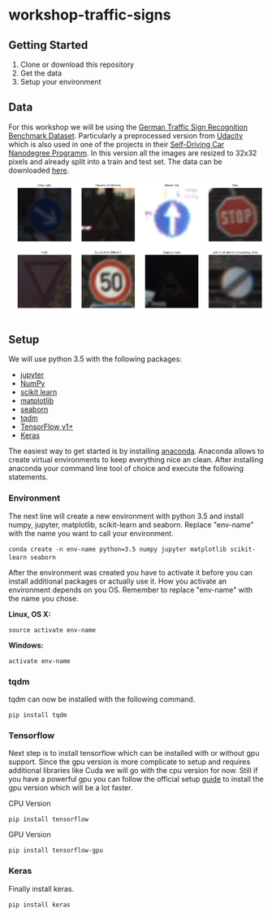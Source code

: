 # workshop-traffic-signs

## Getting Started
1. Clone or download this repository
2. Get the data
3. Setup your environment

## Data
For this workshop we will be using the [German Traffic Sign Recognition Benchmark Dataset](http://benchmark.ini.rub.de/?section=gtsrb&subsection=news). Particularly a preprocessed version from [Udacity](https://www.udacity.com/) which is also used in one of the projects in their [Self-Driving Car Nanodegree Programm](https://www.udacity.com/course/self-driving-car-engineer-nanodegree--nd013). In this version all the images are resized to 32x32 pixels and already split into a train and test set. The data can be downloaded [here](https://drive.google.com/open?id=0B02X9kiSe3GBamlKYndVMi1raGM).

![Sample traffix signs](images/signs.png)

## Setup

We will use python 3.5 with the following packages:

- [jupyter](http://jupyter.org/)
- [NumPy](http://www.numpy.org/)
- [scikit learn](http://scikit-learn.org/stable/)
- [matplotlib](http://matplotlib.org/)
- [seaborn](http://seaborn.pydata.org/)
- [tqdm](https://pypi.python.org/pypi/tqdm)
- [TensorFlow v1+](http://tensorflow.org)
- [Keras](https://keras.io/)

The easiest way to get started is by installing [anaconda](https://www.continuum.io/downloads). Anaconda allows to create virtual environments to keep everything nice an clean. After installing anaconda your command line tool of choice and execute the following statements.

### Environment

The next line will create a new environment with python 3.5 and install numpy, jupyter, matplotlib, scikit-learn and seaborn. Replace "env-name" with the name you want to call your environment.

```
conda create -n env-name python=3.5 numpy jupyter matplotlib scikit-learn seaborn
```

After the environment was created you have to activate it before you can install additional packages or actually use it. How you activate an environment depends on you OS. Remember to replace "env-name" with the name you chose.

**Linux, OS X:**
```
source activate env-name
```

**Windows:**
```
activate env-name
```


### tqdm
tqdm can now be installed with the following command.
```
pip install tqdm
```

### Tensorflow

Next step is to install tensorflow which can be installed with or without gpu support. Since the gpu version is more complicate to setup and requires additional libraries like Cuda we will go with the cpu version for now. Still if you have a powerful gpu you can follow the official setup [guide](https://www.tensorflow.org/get_started/os_setup) to install the gpu version which will be a lot faster. 

CPU Version
```
pip install tensorflow
```

GPU Version
```
pip install tensorflow-gpu
```

### Keras

Finally install keras.
```
pip install keras
```
